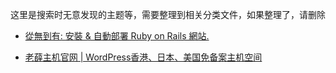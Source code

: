 这里是搜索时无意发现的主题等，需要整理到相关分类文件，如果整理了，请删除

* [從無到有: 安裝 & 自動部署 Ruby on Rails 網站.](http://blog.amowu.com/2013/05/install-auto-deploy-rails.html)

* [老薛主机官网 | WordPress香港、日本、美国免备案主机空间](http://www.laoxuehost.com/)



